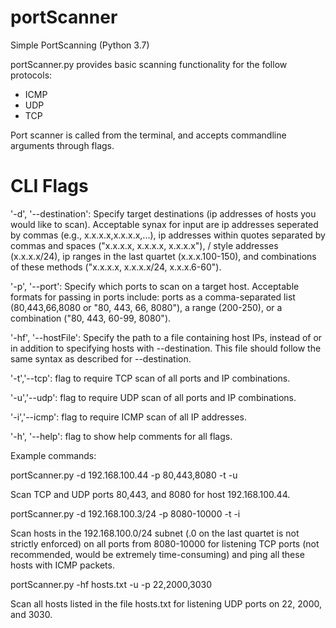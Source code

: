 # portScanner

Simple PortScanning (Python 3.7)

portScanner.py provides basic scanning functionality for the follow protocols:
- ICMP
- UDP
- TCP

Port scanner is called from the terminal, and accepts commandline arguments through flags.

# CLI Flags

'-d', '--destination': Specify target destinations (ip addresses of hosts you would like to scan). Acceptable synax for input are ip addresses seperated by commas (e.g., x.x.x.x,x.x.x.x,...), ip addresses within quotes separated by commas and spaces ("x.x.x.x, x.x.x.x, x.x.x.x"), / style addresses (x.x.x.x/24), ip ranges in the last quartet (x.x.x.100-150), and combinations of these methods ("x.x.x.x, x.x.x.x/24, x.x.x.6-60").

'-p', '--port': Specify which ports to scan on a target host. Acceptable formats for passing in ports include: ports as a comma-separated list (80,443,66,8080 or "80, 443, 66, 8080"), a range (200-250), or a combination ("80, 443, 60-99, 8080").

'-hf', '--hostFile': Specify the path to a file containing host IPs, instead of or in addition to specifying hosts with --destination. This file should follow the same syntax as described for --destination.

'-t','--tcp': flag to require TCP scan of all ports and IP combinations.

'-u','--udp': flag to require UDP scan of all ports and IP combinations.

'-i','--icmp': flag to require ICMP scan of all IP addresses.

'-h', '--help': flag to show help comments for all flags.

Example commands: 

portScanner.py -d 192.168.100.44 -p 80,443,8080 -t -u

Scan TCP and UDP ports 80,443, and 8080 for host 192.168.100.44.

portScanner.py -d 192.168.100.3/24 -p 8080-10000 -t -i

Scan hosts in the 192.168.100.0/24 subnet (.0 on the last quartet is not strictly enforced) on all ports from 8080-10000 for listening TCP ports (not recommended, would be extremely time-consuming) and ping all these hosts with ICMP packets. 

portScanner.py -hf hosts.txt -u -p 22,2000,3030

Scan all hosts listed in the file hosts.txt for listening UDP ports on 22, 2000, and 3030. 
